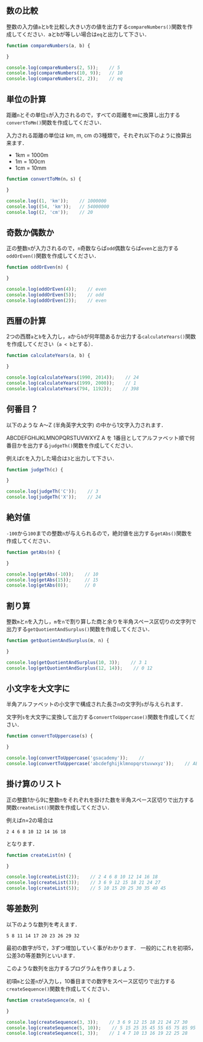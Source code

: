 ## 数の比較
整数の入力値`a`と`b`を比較し大きい方の値を出力する`compareNumbers()`関数を作成してください．aとbが等しい場合は`eq`と出力して下さい．

```js
function compareNumbers(a, b) {

}

console.log(compareNumbers(2, 5));    // 5
console.log(compareNumbers(10, 9));   // 10
console.log(compareNumbers(2, 2));    // eq
```


## 単位の計算
距離`n`とその単位`s`が入力されるので，すべての距離を`mm`に換算し出力する`convertToMm()`関数を作成してください．

入力される距離の単位は km, m, cm の3種類で，それぞれ以下のように換算出来ます．

- 1km = 1000m
- 1m = 100cm
- 1cm = 10mm

```js
function convertToMm(n，s) {

}

console.log((1, 'km'));    // 1000000
console.log((54, 'km'));   // 54000000
console.log((2, 'cm'));    // 20
```


## 奇数か偶数か
正の整数`n`が入力されるので，`n`奇数ならば`odd`偶数ならば`even`と出力する`oddOrEven()`関数を作成してください．

```js
function oddOrEven(n) {

}

console.log(oddOrEven(4));    // even
console.log(oddOrEven(5));    // odd
console.log(oddOrEven(2));    // even
```


## 西暦の計算
2つの西暦`a`と`b`を入力し，`a`から`b`が何年間あるか出力する`calculateYears()`関数を作成してください（`a < b`とする）．

```js
function calculateYears(a, b) {

}

console.log(calculateYears(1990, 2014));    // 24
console.log(calculateYears(1999, 2000));    // 1
console.log(calculateYears(794, 1192));    // 398
```


## 何番目？

以下のような A〜Z (半角英字大文字) の中から1文字入力されます．

ABCDEFGHIJKLMNOPQRSTUVWXYZ
A を 1番目としてアルファベット順で何番目かを出力する`judgeTh()`関数を作成してください．

例えば`C`を入力した場合は`3`と出力して下さい．

```js
function judgeTh(c) {

}

console.log(judgeTh('C'));    // 3
console.log(judgeTh('X'));    // 24
```


## 絶対値

`-100`から`100`までの整数`n`が与えられるので，絶対値を出力する`getAbs()`関数を作成してください．

```js
function getAbs(n) {

}

console.log(getAbs(-10));    // 10
console.log(getAbs(15));     // 15
console.log(getAbs(0));      // 0
```


## 割り算
整数`m`と`n`を入力し，`m`を`n`で割り算した商と余りを半角スペース区切りの文字列で出力する`getQuotientAndSurplus()`関数を作成してください．

```js
function getQuotientAndSurplus(m, n) {

}

console.log(getQuotientAndSurplus(10, 3));    // 3 1
console.log(getQuotientAndSurplus(12, 14));    // 0 12
```


## 小文字を大文字に

半角アルファベットの小文字で構成された長さ`n`の文字列`s`が与えられます．

文字列`s`を大文字に変換して出力する`convertToUppercase()`関数を作成してください．

```js
function convertToUppercase(s) {

}

console.log(convertToUppercase('gsacademy'));    //
console.log(convertToUppercase('abcdefghijklmnopqrstuvwxyz'));    // ABCDEFGHIJKLMNOPQRSTUVWXYZ
```


## 掛け算のリスト

正の整数1から9に整数nをそれぞれを掛けた数を半角スペース区切りで出力する関数`createList()`関数を作成してください．

例えばn=2の場合は

`2 4 6 8 10 12 14 16 18`

となります．

```js
function createList(n) {

}

console.log(createList(2));    // 2 4 6 8 10 12 14 16 18
console.log(createList(3));    // 3 6 9 12 15 18 21 24 27
console.log(createList(5));    // 5 10 15 20 25 30 35 40 45
```


## 等差数列

以下のような数列を考えます．

`5 8 11 14 17 20 23 26 29 32`

最初の数字が5で，3ずつ増加していく事がわかります．
一般的にこれを初項5，公差3の等差数列といいます．

このような数列を出力するプログラムを作りましょう．

初項`m`と公差`n`が入力し，10番目までの数字をスペース区切りで出力する`createSequence()`関数を作成してください．

```js
function createSequence(m, n) {

}

console.log(createSequence(3, 3));    // 3 6 9 12 15 18 21 24 27 30
console.log(createSequence(5, 10));    // 5 15 25 35 45 55 65 75 85 95
console.log(createSequence(1, 3));    // 1 4 7 10 13 16 19 22 25 28
```
